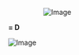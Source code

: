 ‎ ‎ ‎ ‎ ‎ ‎ ‎ ‎ ‎ ‎ ‎ ‎ ‎ ‎ ‎ ‎ ‎ ‎ ![Image](https://github.com/user-attachments/assets/6db5181e-28c2-4121-86cd-bb31020c6eaf)




**= D**


![Image](https://github.com/user-attachments/assets/5b4ca44f-bc5e-4577-9ffb-a25b405286b3)
